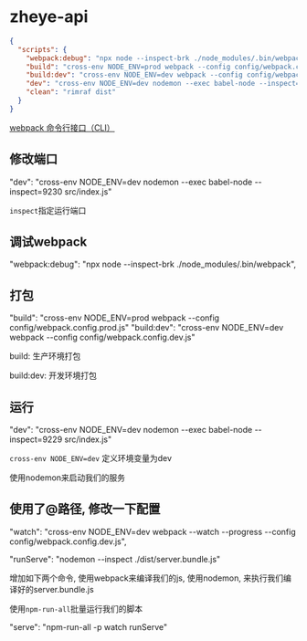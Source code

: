 # zheye-api

```json
{
  "scripts": {
    "webpack:debug": "npx node --inspect-brk ./node_modules/.bin/webpack",
    "build": "cross-env NODE_ENV=prod webpack --config config/webpack.config.prod.js",
    "build:dev": "cross-env NODE_ENV=dev webpack --config config/webpack.config.dev.js",
    "dev": "cross-env NODE_ENV=dev nodemon --exec babel-node --inspect=9229 src/index.js",
    "clean": "rimraf dist"
  }
}
```

[webpack 命令行接口（CLI）](https://webpack.docschina.org/api/cli/)

## 修改端口

"dev": "cross-env NODE_ENV=dev nodemon --exec babel-node --inspect=9230 src/index.js"

`inspect`指定运行端口

## 调试webpack

"webpack:debug": "npx node --inspect-brk ./node_modules/.bin/webpack",

## 打包

"build": "cross-env NODE_ENV=prod webpack --config config/webpack.config.prod.js"
"build:dev": "cross-env NODE_ENV=dev webpack --config config/webpack.config.dev.js"

build: 生产环境打包

build:dev: 开发环境打包

## 运行

"dev": "cross-env NODE_ENV=dev nodemon --exec babel-node --inspect=9229 src/index.js"

`cross-env NODE_ENV=dev` 定义环境变量为dev

使用nodemon来启动我们的服务

## 使用了@路径, 修改一下配置

"watch": "cross-env NODE_ENV=dev webpack --watch --progress --config config/webpack.config.dev.js",

"runServe": "nodemon --inspect ./dist/server.bundle.js"

增加如下两个命令, 使用webpack来编译我们的js, 使用nodemon, 来执行我们编译好的server.bundle.js

使用`npm-run-all`批量运行我们的脚本

"serve": "npm-run-all -p watch runServe"
